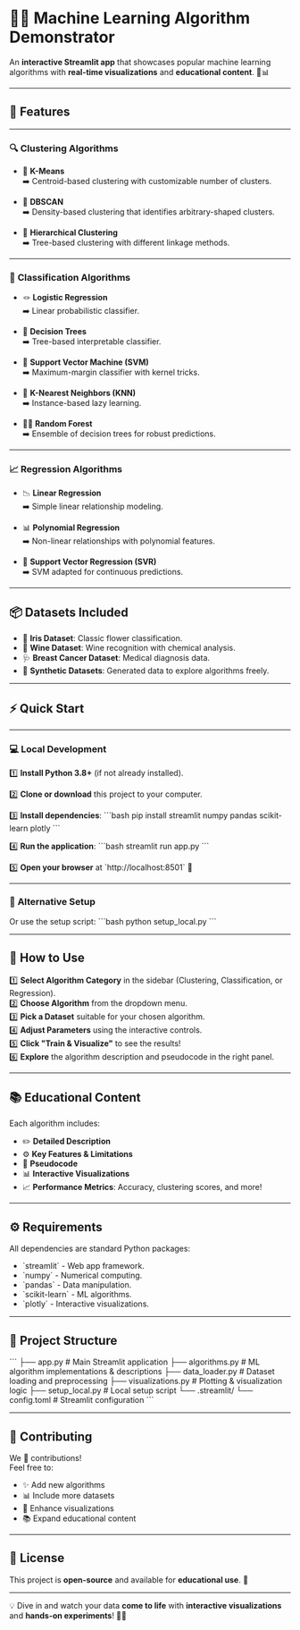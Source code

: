 
# 🚀✨ Machine Learning Algorithm Demonstrator

An **interactive Streamlit app** that showcases popular machine learning algorithms with **real-time visualizations** and **educational content**. 🌟📊

---

## 🌟 Features

---

### 🔍 **Clustering Algorithms**

- 📌 **K-Means**  
  ➡️ Centroid-based clustering with customizable number of clusters.

- 🧩 **DBSCAN**  
  ➡️ Density-based clustering that identifies arbitrary-shaped clusters.

- 🌳 **Hierarchical Clustering**  
  ➡️ Tree-based clustering with different linkage methods.

---

### 🎯 **Classification Algorithms**

- 🪢 **Logistic Regression**  
  ➡️ Linear probabilistic classifier.

- 🌲 **Decision Trees**  
  ➡️ Tree-based interpretable classifier.

- 🧭 **Support Vector Machine (SVM)**  
  ➡️ Maximum-margin classifier with kernel tricks.

- 👥 **K-Nearest Neighbors (KNN)**  
  ➡️ Instance-based lazy learning.

- 🌳🌲 **Random Forest**  
  ➡️ Ensemble of decision trees for robust predictions.

---

### 📈 **Regression Algorithms**

- 📉 **Linear Regression**  
  ➡️ Simple linear relationship modeling.

- 📊 **Polynomial Regression**  
  ➡️ Non-linear relationships with polynomial features.

- 🔧 **Support Vector Regression (SVR)**  
  ➡️ SVM adapted for continuous predictions.

---

## 📦 Datasets Included

- 🌸 **Iris Dataset**: Classic flower classification.
- 🍷 **Wine Dataset**: Wine recognition with chemical analysis.
- 🩺 **Breast Cancer Dataset**: Medical diagnosis data.
- 🎲 **Synthetic Datasets**: Generated data to explore algorithms freely.

---

## ⚡ Quick Start

---

### 💻 **Local Development**

1️⃣ **Install Python 3.8+** (if not already installed).

2️⃣ **Clone or download** this project to your computer.

3️⃣ **Install dependencies**:
   \`\`\`bash
   pip install streamlit numpy pandas scikit-learn plotly
   \`\`\`

4️⃣ **Run the application**:
   \`\`\`bash
   streamlit run app.py
   \`\`\`

5️⃣ **Open your browser** at \`http://localhost:8501\` 🎨

---

### 🚀 **Alternative Setup**
Or use the setup script:
\`\`\`bash
python setup_local.py
\`\`\`

---

## 🎨 How to Use

1️⃣ **Select Algorithm Category** in the sidebar (Clustering, Classification, or Regression).  
2️⃣ **Choose Algorithm** from the dropdown menu.  
3️⃣ **Pick a Dataset** suitable for your chosen algorithm.  
4️⃣ **Adjust Parameters** using the interactive controls.  
5️⃣ **Click "Train & Visualize"** to see the results!  
6️⃣ **Explore** the algorithm description and pseudocode in the right panel.  

---

## 📚 Educational Content

Each algorithm includes:

- ✏️ **Detailed Description**  
- ⚙️ **Key Features & Limitations**  
- 🧩 **Pseudocode**  
- 📊 **Interactive Visualizations**  
- 📈 **Performance Metrics**: Accuracy, clustering scores, and more!

---

## ⚙️ Requirements

All dependencies are standard Python packages:

- \`streamlit\` - Web app framework.
- \`numpy\` - Numerical computing.
- \`pandas\` - Data manipulation.
- \`scikit-learn\` - ML algorithms.
- \`plotly\` - Interactive visualizations.

---

## 📁 Project Structure

\`\`\`
├── app.py              # Main Streamlit application
├── algorithms.py       # ML algorithm implementations & descriptions
├── data_loader.py      # Dataset loading and preprocessing
├── visualizations.py   # Plotting & visualization logic
├── setup_local.py      # Local setup script
└── .streamlit/
    └── config.toml     # Streamlit configuration
\`\`\`

---

## 🤝 Contributing

We 💛 contributions!  
Feel free to:

- ✨ Add new algorithms
- 📊 Include more datasets
- 🎨 Enhance visualizations
- 📚 Expand educational content

---

## 📜 License

This project is **open-source** and available for **educational use**. 🌟

---

💡 Dive in and watch your data **come to life** with **interactive visualizations** and **hands-on experiments**! 🎨✨
